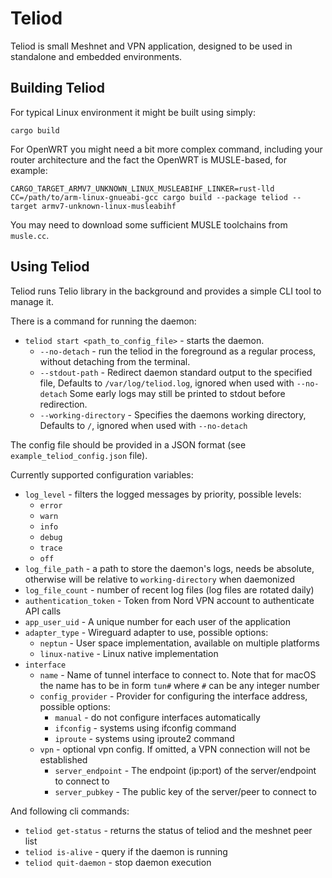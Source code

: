 # Teliod

Teliod is small Meshnet and VPN application, designed to be used in standalone
and embedded environments.

## Building Teliod

For typical Linux environment it might be built using simply:

```cargo build```

For OpenWRT you might need a bit more complex command, including your router architecture
and the fact the OpenWRT is MUSLE-based, for example:

```CARGO_TARGET_ARMV7_UNKNOWN_LINUX_MUSLEABIHF_LINKER=rust-lld CC=/path/to/arm-linux-gnueabi-gcc cargo build --package teliod --target armv7-unknown-linux-musleabihf```

You may need to download some sufficient MUSLE toolchains from `musle.cc`.

## Using Teliod

Teliod runs Telio library in the background and provides a simple CLI tool to
manage it.

There is a command for running the daemon:

- `teliod start <path_to_config_file>` - starts the daemon.
  - `--no-detach` - run the teliod in the foreground as a regular process,
  without detaching from the terminal.
  - `--stdout-path` - Redirect daemon standard output to the specified file,
  Defaults to `/var/log/teliod.log`, ignored when used with `--no-detach`
  Some early logs may still be printed to stdout before redirection.
  - `--working-directory` - Specifies the daemons working directory,
  Defaults to `/`, ignored when used with `--no-detach`

The config file should be provided in a JSON format
(see `example_teliod_config.json` file).

Currently supported configuration variables:

- `log_level` - filters the logged messages by priority, possible levels:
  - `error`
  - `warn`
  - `info`
  - `debug`
  - `trace`
  - `off`
- `log_file_path` - a path to store the daemon's logs,
needs be absolute, otherwise will be relative to `working-directory` when daemonized
- `log_file_count` - number of recent log files (log files are rotated daily)
- `authentication_token` - Token from Nord VPN account to authenticate API calls
- `app_user_uid` - A unique number for each user of the application
- `adapter_type` - Wireguard adapter to use, possible options:
  - `neptun` - User space implementation, available on multiple platforms
  - `linux-native` - Linux native implementation
- `interface`
  - `name` - Name of tunnel interface to connect to. Note that for macOS
  the name has to be in form `tun#` where `#` can be any integer number
  - `config_provider` - Provider for configuring the interface address,
  possible options:
    - `manual` - do not configure interfaces automatically
    - `ifconfig` - systems using ifconfig command
    - `iproute` - systems using iproute2 command
  - `vpn` - optional vpn config. If omitted, a VPN connection will not be established
    - `server_endpoint` - The endpoint (ip:port) of the server/endpoint to connect to 
    - `server_pubkey` - The public key of the server/peer to connect to

And following cli commands:

- `teliod get-status` - returns the status of teliod and the meshnet peer list
- `teliod is-alive` - query if the daemon is running
- `teliod quit-daemon` - stop daemon execution
